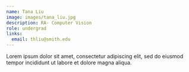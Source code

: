```yaml
---
name: Tana Liu
image: images/tana_liu.jpg
description: RA- Computer Vision
role: undergrad
links:
  email: thliu@smith.edu
---
```


Lorem ipsum dolor sit amet, consectetur adipiscing elit, sed do eiusmod tempor incididunt ut labore et dolore magna aliqua.
